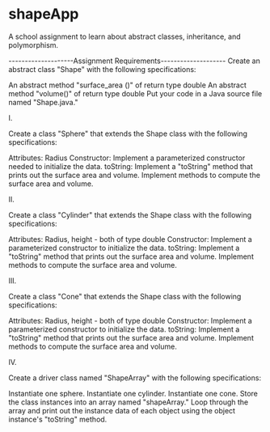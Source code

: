 # shapeApp
A school assignment to learn about abstract classes, inheritance, and polymorphism. 

--------------------Assignment Requirements--------------------
Create an abstract class "Shape" with the following specifications:

An abstract method "surface_area ()" of return type double
An abstract method "volume()" of return type double
Put your code in a Java source file named "Shape.java."

I.

Create a class "Sphere" that extends the Shape class with the following specifications:

Attributes:
Radius
Constructor:
Implement a parameterized constructor needed to initialize the data.
toString:
Implement a "toString" method that prints out the surface area and volume.
Implement methods to compute the surface area and volume.

II.

Create a class "Cylinder" that extends the Shape class with the following specifications:

Attributes:
Radius, height - both of type double
Constructor:
Implement a parameterized constructor to initialize the data.
toString:
Implement a "toString" method that prints out the surface area and volume.
Implement methods to compute the surface area and volume.

III.

Create a class "Cone" that extends the Shape class with the following specifications:

Attributes:
Radius, height - both of type double
Constructor:
Implement a parameterized constructor to initialize the data.
toString:
Implement a "toString" method that prints out the surface area and volume.
Implement methods to compute the surface area and volume.

IV.

Create a driver class named "ShapeArray" with the following specifications:

Instantiate one sphere.
Instantiate one cylinder.
Instantiate one cone.
Store the class instances into an array named "shapeArray."
Loop through the array and print out the instance data of each object using the object instance's "toString" method.
